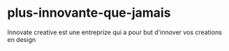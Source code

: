 # plus-innovante-que-jamais
Innovate creative est une entreprize qui a pour but d'innover vos creations en design
